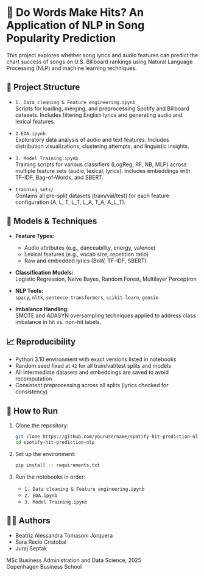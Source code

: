 # 🎵 Do Words Make Hits? An Application of NLP in Song Popularity Prediction

This project explores whether song lyrics and audio features can predict the chart success of songs on U.S. Billboard rankings using Natural Language Processing (NLP) and machine learning techniques.

## 📂 Project Structure

- `1. Data cleaning & Feature engineering.ipynb`  
  Scripts for loading, merging, and preprocessing Spotify and Billboard datasets. Includes filtering English lyrics and generating audio and lexical features.

- `2.EDA.ipynb`  
  Exploratory data analysis of audio and text features. Includes distribution visualizations, clustering attempts, and linguistic insights.

- `3. Model Training.ipynb`  
  Training scripts for various classifiers (LogReg, RF, NB, MLP) across multiple feature sets (audio, lexical, lyrics). Includes embeddings with TF-IDF, Bag-of-Words, and SBERT.

- `training_sets/`  
  Contains all pre-split datasets (train/val/test) for each feature configuration (A, L, T, L_T, L_A, T_A, A_L_T).

## 🧪 Models & Techniques

- **Feature Types:**  
  - Audio attributes (e.g., danceability, energy, valence)  
  - Lexical features (e.g., vocab size, repetition ratio)  
  - Raw and embedded lyrics (BoW, TF-IDF, SBERT)

- **Classification Models:**  
  Logistic Regression, Naive Bayes, Random Forest, Multilayer Perceptron

- **NLP Tools:**  
  `spacy`, `nltk`, `sentence-transformers`, `scikit-learn`, `gensim`

- **Imbalance Handling:**  
  SMOTE and ADASYN oversampling techniques applied to address class imbalance in hit vs. non-hit labels.

## 📈 Reproducibility

- Python 3.10 environment with exact versions listed in notebooks  
- Random seed fixed at `42` for all train/val/test splits and models  
- All intermediate datasets and embeddings are saved to avoid recomputation  
- Consistent preprocessing across all splits (lyrics checked for consistency)

## 🚀 How to Run

1. Clone the repository:
   ```bash
   git clone https://github.com/yourusername/spotify-hit-prediction-nlp.git
   cd spotify-hit-prediction-nlp
   ```

2. Set up the environment:
   ```bash
   pip install -r requirements.txt
   ```

3. Run the notebooks in order:
   - `1. Data cleaning & Feature engineering.ipynb`
   - `2. EDA.ipynb`
   - `3. Model Training.ipynb`

## 🧑‍💻 Authors

- Beatriz Alessandra Tomasoni Jorquera  
- Sara Recio Cristobal  
- Juraj Septak

MSc Business Administration and Data Science, 2025  
Copenhagen Business School
